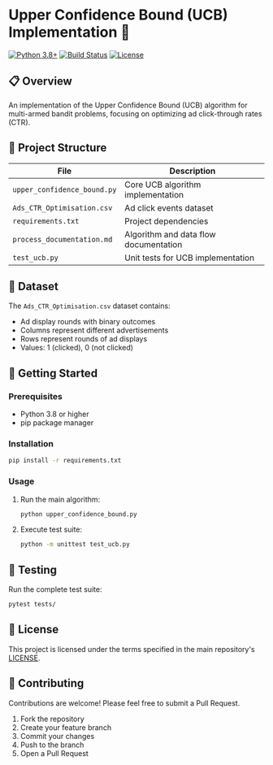 # Upper Confidence Bound (UCB) Implementation 🎯

[![Python 3.8+](https://img.shields.io/badge/python-3.8+-blue.svg)](https://www.python.org/downloads/)
[![Build Status](https://img.shields.io/badge/build-passing-brightgreen.svg)](https://github.com/yourusername/repository)
[![License](https://img.shields.io/badge/license-MIT-blue.svg)](../../LICENSE)

## 📋 Overview

An implementation of the Upper Confidence Bound (UCB) algorithm for multi-armed bandit problems, focusing on optimizing ad click-through rates (CTR).

## 📁 Project Structure

| File | Description |
|------|-------------|
| `upper_confidence_bound.py` | Core UCB algorithm implementation |
| `Ads_CTR_Optimisation.csv` | Ad click events dataset |
| `requirements.txt` | Project dependencies |
| `process_documentation.md` | Algorithm and data flow documentation |
| `test_ucb.py` | Unit tests for UCB implementation |

## 🎯 Dataset

The `Ads_CTR_Optimisation.csv` dataset contains:
- Ad display rounds with binary outcomes
- Columns represent different advertisements
- Rows represent rounds of ad displays
- Values: 1 (clicked), 0 (not clicked)

## 🚀 Getting Started

### Prerequisites
- Python 3.8 or higher
- pip package manager

### Installation

```bash
pip install -r requirements.txt
```

### Usage

1. Run the main algorithm:
   ```bash
   python upper_confidence_bound.py
   ```

2. Execute test suite:
   ```bash
   python -m unittest test_ucb.py
   ```

## 🧪 Testing

Run the complete test suite:
```bash
pytest tests/
```

## 📄 License

This project is licensed under the terms specified in the main repository's [LICENSE](../../LICENSE).

## 🤝 Contributing

Contributions are welcome! Please feel free to submit a Pull Request.

1. Fork the repository
2. Create your feature branch
3. Commit your changes
4. Push to the branch
5. Open a Pull Request